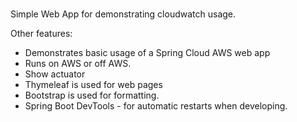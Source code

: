 # 
Simple Web App for demonstrating cloudwatch usage.  

Other features:
- Demonstrates basic usage of a Spring Cloud AWS web app
- Runs on AWS or off AWS.
- Show actuator
- Thymeleaf is used for web pages
- Bootstrap is used for formatting.
- Spring Boot DevTools - for automatic restarts when developing.
